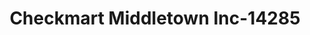 ---
f_zip-code: 45044
f_state-code: OH
title: Checkmart Middletown Inc-14285
f_phone: 513-423-7350
f_city-only: Middletown
f_address: 510 Oxford State Rd Middletown
f_location-unique-id: '14285'
slug: checkmart-middletown-inc-14285
updated-on: '2024-05-30T13:46:58.046Z'
created-on: '2024-05-30T13:36:59.803Z'
published-on: '2024-05-30T13:54:32.469Z'
f_city-state: cms/city/middletown-oh.md
f_company: cms/company/checkmart-middletown-inc.md
f_state: cms/state/ohio.md
layout: '[payday-loan].html'
tags: payday-loan
---